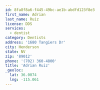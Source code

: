 ```yaml
---
id: 8fa8f8a6-f445-49bc-ae1b-abdfd123f8e3
first_name: Adrian
last_name: Ruiz
license: DDS
services:
  - dentist
category: Dentists
address: '1680 Tangiers Dr'
city: Henderson
state: NV
zip: '89012'
phone: '(702) 360-4800'
title: 'Adrian Ruiz'
_geoloc:
  lat: 36.0074
  lng: -115.061
---
```

